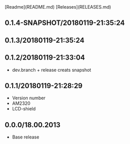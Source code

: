 <link href="../site.css" rel="stylesheet"></link>
[Readme](README.md) [Releases](RELEASES.md)

## 0.1.4-SNAPSHOT/20180119-21:35:24
## 0.1.3/20180119-21:35:24
## 0.1.2/20180119-21:33:04

- dev.branch + release creats snapshot

## 0.1.1/20180119-21:28:29

- Version number
- AM2320
- LCD-shield

## 0.0.0/18.00.2013

- Base release
